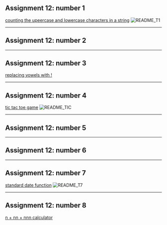 ## Assignment 12: number 1
[counting the upeercase and lowercase characters in a string](https://github.com/Tahahokmabadi/python_assignments/blob/main/Assignment_12/t1-upper_and_lower_counter.py)
![README_T1](https://github.com/Tahahokmabadi/python_assignments/assets/137491279/6d98c259-7fd0-4200-a74a-e4f071e1c4ba)
__________
## Assignment 12: number 2
[]()

__________
## Assignment 12: number 3
[replacing vowels with !](https://github.com/Tahahokmabadi/python_assignments/blob/main/Assignment_12/t3_vowels.py)
__________
## Assignment 12: number 4
[tic tac toe game](https://github.com/Tahahokmabadi/python_assignments/blob/main/Assignment_12/t4_tic_tac_toe.py)
![README_TIC](https://github.com/Tahahokmabadi/python_assignments/assets/137491279/d6e81caf-1690-4ab0-8e47-a0bf9c608c3c)
__________
## Assignment 12: number 5
[]()

__________
## Assignment 12: number 6
[]()

__________
## Assignment 12: number 7
[standard date function](https://github.com/Tahahokmabadi/python_assignments/blob/main/Assignment_12/t7_standard_date.py)
![README_T7](https://github.com/Tahahokmabadi/python_assignments/assets/137491279/ebb7d5b3-1990-4154-b0ef-1f9995a19c8c)
__________
## Assignment 12: number 8
[n + nn + nnn calculator](https://github.com/Tahahokmabadi/python_assignments/blob/main/Assignment_12/t8_n.py)
